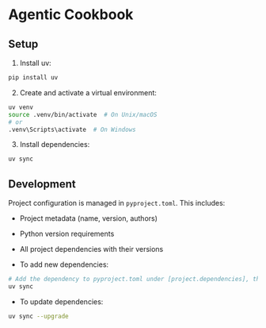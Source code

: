 # Agentic Cookbook

## Setup

1. Install uv:
```bash
pip install uv
```

2. Create and activate a virtual environment:
```bash
uv venv
source .venv/bin/activate  # On Unix/macOS
# or
.venv\Scripts\activate  # On Windows
```

3. Install dependencies:
```bash
uv sync
```

## Development

Project configuration is managed in `pyproject.toml`. This includes:
- Project metadata (name, version, authors)
- Python version requirements
- All project dependencies with their versions

- To add new dependencies:
```bash
# Add the dependency to pyproject.toml under [project.dependencies], then run:
uv sync
```

- To update dependencies:
```bash
uv sync --upgrade
```
